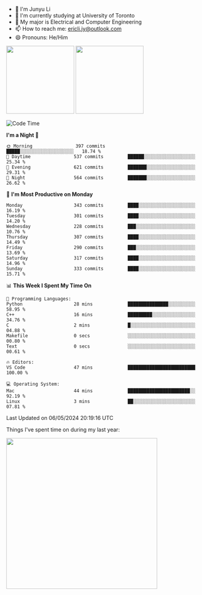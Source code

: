 ### 
- 👨 I'm Junyu Li
- 📖 I'm currently studying at University of Toronto
- 🌱 My major is Electrical and Computer Engineering
- 📫 How to reach me: ericli.jy@outlook.com
- 😄 Pronouns: He/Him

<p align="left">  
  <img height="180em" src="https://github-readme-stats-sigma-five-48.vercel.app/api?username=ericjyli&theme=tokyonight&show_icons=true&count_private=true&include_orgs=true" />
  <img height="180em" src="https://github-readme-stats-sigma-five-48.vercel.app/api/top-langs/?username=ericjyli&theme=tokyonight&count_private=true&include_orgs=true&include_orgs=true&layout=compact" />
</p>

<!--START_SECTION:waka-->
![Code Time](http://img.shields.io/badge/Code%20Time-476%20hrs%2034%20mins-blue)

**I'm a Night 🦉** 

```text
🌞 Morning                397 commits         █████░░░░░░░░░░░░░░░░░░░░   18.74 % 
🌆 Daytime                537 commits         ██████░░░░░░░░░░░░░░░░░░░   25.34 % 
🌃 Evening                621 commits         ███████░░░░░░░░░░░░░░░░░░   29.31 % 
🌙 Night                  564 commits         ███████░░░░░░░░░░░░░░░░░░   26.62 % 
```
📅 **I'm Most Productive on Monday** 

```text
Monday                   343 commits         ████░░░░░░░░░░░░░░░░░░░░░   16.19 % 
Tuesday                  301 commits         ████░░░░░░░░░░░░░░░░░░░░░   14.20 % 
Wednesday                228 commits         ███░░░░░░░░░░░░░░░░░░░░░░   10.76 % 
Thursday                 307 commits         ████░░░░░░░░░░░░░░░░░░░░░   14.49 % 
Friday                   290 commits         ███░░░░░░░░░░░░░░░░░░░░░░   13.69 % 
Saturday                 317 commits         ████░░░░░░░░░░░░░░░░░░░░░   14.96 % 
Sunday                   333 commits         ████░░░░░░░░░░░░░░░░░░░░░   15.71 % 
```


📊 **This Week I Spent My Time On** 

```text
💬 Programming Languages: 
Python                   28 mins             ███████████████░░░░░░░░░░   58.95 % 
C++                      16 mins             █████████░░░░░░░░░░░░░░░░   34.76 % 
C                        2 mins              █░░░░░░░░░░░░░░░░░░░░░░░░   04.88 % 
Makefile                 0 secs              ░░░░░░░░░░░░░░░░░░░░░░░░░   00.80 % 
Text                     0 secs              ░░░░░░░░░░░░░░░░░░░░░░░░░   00.61 % 

🔥 Editors: 
VS Code                  47 mins             █████████████████████████   100.00 % 

💻 Operating System: 
Mac                      44 mins             ███████████████████████░░   92.19 % 
Linux                    3 mins              ██░░░░░░░░░░░░░░░░░░░░░░░   07.81 % 
```


 Last Updated on 06/05/2024 20:19:16 UTC
<!--END_SECTION:waka-->

<p> Things I've spent time on during my last year: </p>
<img height="400em" src="https://github-readme-stats-git-master-ericjyli.vercel.app/api/wakatime?username=ericjyli&layout=compact&theme=tokyonight" />

<!--
Here are some ideas to get you started:

- 🔭 I’m currently working on ...
- 🌱 I’m currently learning ...
- 👯 I’m looking to collaborate on ...
- 🤔 I’m looking for help with ...
- 💬 Ask me about ...
- 📫 How to reach me: ...
- 😄 Pronouns: ...
- ⚡ Fun fact: ...
-->
